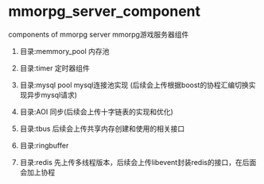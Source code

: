 # mmorpg_server_component
components of mmorpg server
mmorpg游戏服务器组件

1)  目录:memmory_pool  内存池

2)  目录:timer   定时器组件

3)  目录:mysql pool  mysql连接池实现
    (后续会上传根据boost的协程汇编切换实现异步mysql请求)

4)  目录:AOI    同步(后续会上传十字链表的实现和优化)

5)  目录:tbus    后续会上传共享内存创建和使用的相关接口

6)  目录:ringbuffer  

7)  目录:redis   先上传多线程版本，后续会上传libevent封装redis的接口，在后面会加上协程

















